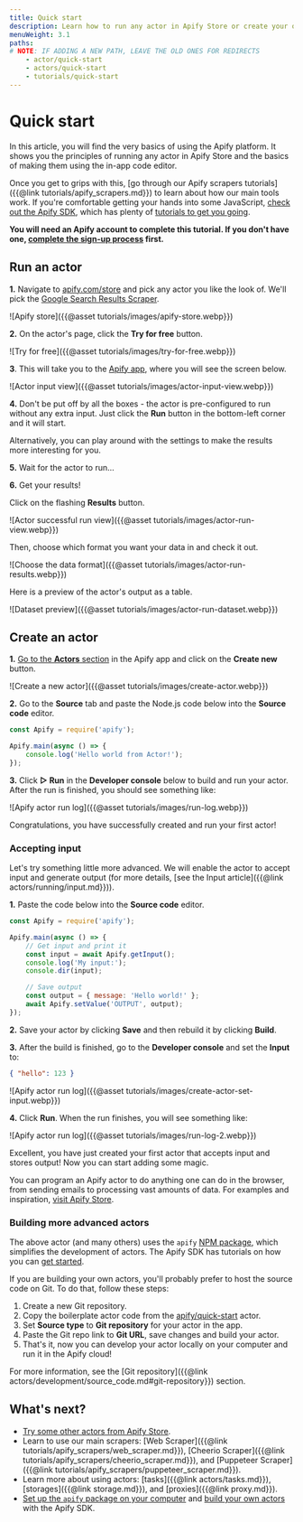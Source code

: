 ```yaml
---
title: Quick start
description: Learn how to run any actor in Apify Store or create your own. A step-by-step guide through your first steps on the Apify platform.
menuWeight: 3.1
paths:
# NOTE: IF ADDING A NEW PATH, LEAVE THE OLD ONES FOR REDIRECTS
    - actor/quick-start
    - actors/quick-start
    - tutorials/quick-start
---
```


# Quick start

In this article, you will find the very basics of using the Apify platform. It shows you the principles of running any actor in Apify Store and the basics of making them using the in-app code editor.

Once you get to grips with this, [go through our Apify scrapers tutorials]({{@link tutorials/apify_scrapers.md}}) to learn about how our main tools work. If you're comfortable getting your hands into some JavaScript, [check out the Apify SDK](https://sdk.apify.com), which has plenty of [tutorials to get you going](https://sdk.apify.com/docs/guides/quick-start).

**You will need an Apify account to complete this tutorial. If you don't have one, [complete the sign-up process](https://my.apify.com/sign-up) first.**

## Run an actor

**1.** Navigate to [apify.com/store](https://apify.com/store) and pick any actor you like the look of. We'll pick the [Google Search Results Scraper](https://apify.com/apify/google-search-scraper).

![Apify store]({{@asset tutorials/images/apify-store.webp}})

**2.** On the actor's page, click the **Try for free** button.

![Try for free]({{@asset tutorials/images/try-for-free.webp}})

**3**. This will take you to the [Apify app](https://my.apify.com), where you will see the screen below.

![Actor input view]({{@asset tutorials/images/actor-input-view.webp}})

**4.** Don't be put off by all the boxes - the actor is pre-configured to run without any extra input. Just click the **Run** button in the bottom-left corner and it will start.

Alternatively, you can play around with the settings to make the results more interesting for you.

**5.** Wait for the actor to run...

**6.** Get your results!

Click on the flashing **Results** button.

![Actor successful run view]({{@asset tutorials/images/actor-run-view.webp}})

Then, choose which format you want your data in and check it out.

![Choose the data format]({{@asset tutorials/images/actor-run-results.webp}})

Here is a preview of the actor's output as a table.

![Dataset preview]({{@asset tutorials/images/actor-run-dataset.webp}})

## Create an actor

**1.** [Go to the **Actors** section](https://my.apify.com/actors) in the Apify app and click on the **Create new** button.

![Create a new actor]({{@asset tutorials/images/create-actor.webp}})

**2.** Go to the **Source** tab and paste the Node.js code below into the **Source code** editor.

```js
const Apify = require('apify');

Apify.main(async () => {
    console.log('Hello world from Actor!');
});
```

**3.** Click **▷ Run** in the **Developer console** below to build and run your actor. After the run is finished, you should see something like:

![Apify actor run log]({{@asset tutorials/images/run-log.webp}})

Congratulations, you have successfully created and run your first actor!

### Accepting input

Let's try something little more advanced. We will enable the actor to accept input and generate output (for more details, [see the Input article]({{@link actors/running/input.md}})).

**1.** Paste the code below into the **Source code** editor.

```js
const Apify = require('apify');

Apify.main(async () => {
    // Get input and print it
    const input = await Apify.getInput();
    console.log('My input:');
    console.dir(input);

    // Save output
    const output = { message: 'Hello world!' };
    await Apify.setValue('OUTPUT', output);
});
```

**2.** Save your actor by clicking **Save** and then rebuild it by clicking **Build**.

**3.** After the build is finished, go to the **Developer console** and set the **Input** to:

```json
{ "hello": 123 }
```

![Apify actor run log]({{@asset tutorials/images/create-actor-set-input.webp}})

**4.** Click **Run**. When the run finishes, you will see something like:

![Apify actor run log]({{@asset tutorials/images/run-log-2.webp}})

Excellent, you have just created your first actor that accepts input and stores output! Now you can start adding some magic.

You can program an Apify actor to do anything one can do in the browser, from sending emails to processing vast amounts of data. For examples and inspiration, [visit Apify Store](https://apify.com/store).

### Building more advanced actors

The above actor (and many others) uses the `apify` [NPM package](https://www.npmjs.com/package/apify), which simplifies the development of actors. The Apify SDK has tutorials on how you can [get started](https://sdk.apify.com/docs/guides/getting-started).

If you are building your own actors, you'll probably prefer to host the source code on Git. To do that, follow these steps:

1. Create a new Git repository.
2. Copy the boilerplate actor code from the [apify/quick-start](https://github.com/apify/actor-quick-start) actor.
3. Set **Source type** to **Git repository** for your actor in the app.
4. Paste the Git repo link to **Git URL**, save changes and build your actor.
5. That's it, now you can develop your actor locally on your computer and run it in the Apify cloud!

For more information, see the [Git repository]({{@link actors/development/source_code.md#git-repository}}) section.

## What's next?

* [Try some other actors from Apify Store](https://apify.com/store).
* Learn to use our main scrapers: [Web Scraper]({{@link tutorials/apify_scrapers/web_scraper.md}}), [Cheerio Scraper]({{@link tutorials/apify_scrapers/cheerio_scraper.md}}), and [Puppeteer Scraper]({{@link tutorials/apify_scrapers/puppeteer_scraper.md}}).
* Learn more about using actors: [tasks]({{@link actors/tasks.md}}), [storages]({{@link storage.md}}), and [proxies]({{@link proxy.md}}).
* [Set up the `apify` package on your computer](https://sdk.apify.com/docs/guides/getting-started) and [build your own actors](https://sdk.apify.com/docs/guides/quick-start) with the Apify SDK.
